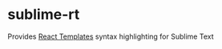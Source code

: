 sublime-rt
============

Provides [React Templates](http://wix.github.io/react-templates/) syntax highlighting for Sublime Text
